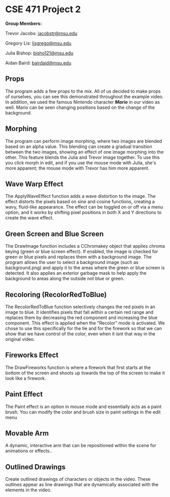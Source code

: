 # CSE 471 Project 2

**Group Members:**

Trevor Jacobs: jacobstr@msu.edu

Gregory Lis: lisgrego@msu.edu

Julia Bishop: bisho121@msu.edu

Aidan Baird: bairdaid@msu.edu



## Props
The program adds a few props to the mix. All of us decided to make props of ourselves, you can see this demonstrated throughout the example video. In addition, we used the famous Nintendo character ***Mario*** in our video as well. Mario can be seen changing positions based on the change of the background.


## Morphing

The program can perform image morphing, where two images are blended based on an alpha value. This blending can create a gradual transition between the two images, showing an effect of one image morphing into the other.
This feature blends the Julia and Trevor image together. To use this you click morph in edit, and if you use the mouse mode with Julia, she's more apparent; the mouse mode with Trevor has him more apparent.


## Wave Warp Effect

The ApplyWaveEffect function adds a wave distortion to the image. The effect distorts the pixels based on sine and cosine functions, creating a wavy, fluid-like appearance.
The effect can be toggled on or off via a menu option, and it works by shifting pixel positions in both X and Y directions to create the wave effect.

## Green Screen and Blue Screen

The DrawImage function includes a CChromakey object that applies chroma keying (green or blue screen effect). If enabled, the image is checked for green or blue pixels and replaces them with a background image.
The program allows the user to select a background image (such as background.png) and apply it to the areas where the green or blue screen is detected. It also applies an exterior garbage mask to help apply the background to areas along the outside not blue or green.

## Recoloring (RecolorRedToBlue)

The RecolorRedToBlue function selectively changes the red pixels in an image to blue. It identifies pixels that fall within a certain red range and replaces them by decreasing the red component and increasing the blue component. This effect is applied when the "Recolor" mode is activated. We chose to use this specifically for the tie and for the firework so that we can show that we have control of the color, even when it isnt that way in the original video.

## Fireworks Effect

The DrawFireworks function is where a firework that first starts at the bottom of the screen and shoots up towards the top of the screen to make it look like a firework.

## Paint Effect

The Paint effect is an option in mouse mode and essentially acts as a paint brush. You can modify the color and brush size in paint settings in the edit menu

## Movable Arm

A dynamic, interactive arm that can be repositioned within the scene for animations or effects.. 

## Outlined Drawings

Create outlined drawings of characters or objects in the video.
These outlines appear as line drawings that are dynamically associated with the elements in the video.


